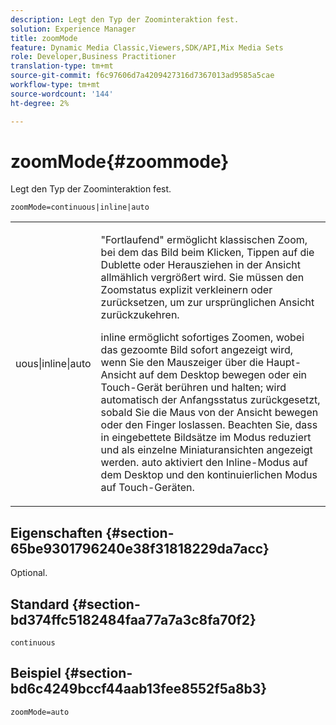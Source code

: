 ```yaml
---
description: Legt den Typ der Zoominteraktion fest.
solution: Experience Manager
title: zoomMode
feature: Dynamic Media Classic,Viewers,SDK/API,Mix Media Sets
role: Developer,Business Practitioner
translation-type: tm+mt
source-git-commit: f6c97606d7a4209427316d7367013ad9585a5cae
workflow-type: tm+mt
source-wordcount: '144'
ht-degree: 2%

---
```



# zoomMode{#zoommode}

Legt den Typ der Zoominteraktion fest.

`zoomMode=continuous|inline|auto`

<table id="table_E314540D347D47699C04EB80D20C0721"> 
 <tbody> 
  <tr> 
   <td colname="col1"> <p> <span class="codeph"> uous|inline|auto  </span> </p> </td> 
   <td colname="col2"> <p> <span class="codeph"> "Fortlaufend" </span> ermöglicht klassischen Zoom, bei dem das Bild beim Klicken, Tippen auf die Dublette oder Herausziehen in der Ansicht allmählich vergrößert wird. Sie müssen den Zoomstatus explizit verkleinern oder zurücksetzen, um zur ursprünglichen Ansicht zurückzukehren. </p> <p> <span class="codeph"> inline  </span> ermöglicht sofortiges Zoomen, wobei das gezoomte Bild sofort angezeigt wird, wenn Sie den Mauszeiger über die Haupt-Ansicht auf dem Desktop bewegen oder ein Touch-Gerät berühren und halten; wird automatisch der Anfangsstatus zurückgesetzt, sobald Sie die Maus von der Ansicht bewegen oder den Finger loslassen. Beachten Sie, dass in <span class="codeph"> eingebettete Bildsätze im Modus </span> reduziert und als einzelne Miniaturansichten angezeigt werden. <span class="codeph"> auto  </span> aktiviert den Inline-Modus auf dem Desktop und den kontinuierlichen Modus auf Touch-Geräten. </p> </td> 
  </tr> 
 </tbody> 
</table>

## Eigenschaften {#section-65be9301796240e38f31818229da7acc}

Optional.

## Standard {#section-bd374ffc5182484faa77a7a3c8fa70f2}

`continuous`

## Beispiel {#section-bd6c4249bccf44aab13fee8552f5a8b3}

`zoomMode=auto`
